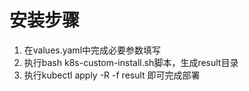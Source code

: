 # 安装步骤
1. 在values.yaml中完成必要参数填写
2. 执行bash k8s-custom-install.sh脚本，生成result目录
3. 执行kubectl apply -R -f result 即可完成部署